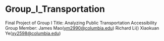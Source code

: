 # Group_I_Transportation
Final Project of Group I
Title: Analyzing Public Transportation Accessibility
Group Member:
James Mao(ym2990@columbia.edu)
Richard Li()
Xiaokuan Ye(xy2598@columbia.edu)
